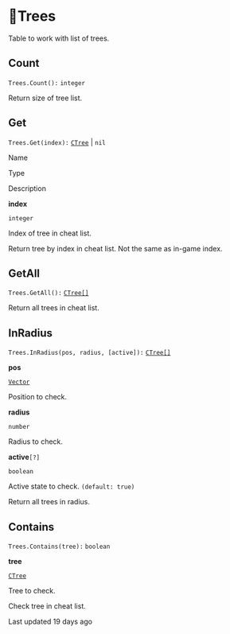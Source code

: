 # 🌲Trees

Table to work with list of trees\.

## [](#count)Count

`Trees.Count():` `integer`

Return size of tree list\.

## [](#get)Get

`Trees.Get(index):` [`CTree`](https://uczone.gitbook.io/api-v2.0/game-components/core/tree) \| `nil`

Name

Type

Description

**index**

`integer`

Index of tree in cheat list\.

Return tree by index in cheat list\. Not the same as in\-game index\.

## [](#getall)GetAll

`Trees.GetAll():` [`CTree[]`](https://uczone.gitbook.io/api-v2.0/game-components/core/tree)

Return all trees in cheat list\.

## [](#inradius)InRadius

`Trees.InRadius(pos, radius, [active]):` [`CTree[]`](https://uczone.gitbook.io/api-v2.0/game-components/core/tree)

**pos**

[`Vector`](https://uczone.gitbook.io/api-v2.0/cheats-types-and-callbacks/classes/math/vector)

Position to check\.

**radius**

`number`

Radius to check\.

**active**`[?]`

`boolean`

Active state to check\. `(default: true)`

Return all trees in radius\.

## [](#contains)Contains

`Trees.Contains(tree):` `boolean`

**tree**

[`CTree`](https://uczone.gitbook.io/api-v2.0/game-components/core/tree)

Tree to check\.

Check tree in cheat list\.

Last updated 19 days ago

